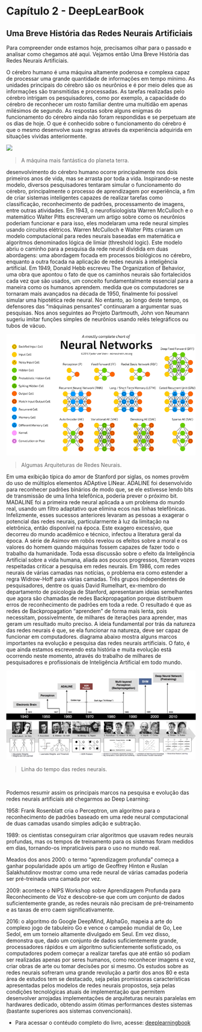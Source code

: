 # Capítulo 2 - DeepLearBook

## Uma Breve História das Redes Neurais Artificiais

Para compreender onde estamos hoje, precisamos olhar para o passado e analisar como chegamos até aqui. Vejamos então Uma Breve História das Redes Neurais Artificiais.

O cérebro humano é uma máquina altamente poderosa e complexa capaz de processar uma grande quantidade de informações em tempo mínimo. As unidades principais do cérebro são os neurônios e é por meio deles que as informações são transmitidas e processadas. As tarefas realizadas pelo cérebro intrigam os pesquisadores, como por exemplo, a capacidade do cérebro de reconhecer um rosto familiar dentre uma multidão em apenas milésimos de segundo. As respostas sobre alguns enigmas do funcionamento do cérebro ainda não foram respondidas e se perpetuam ate os dias de hoje. O que é conhecido sobre o funcionamento do cérebro é que o mesmo desenvolve suas regras através da experiência adquirida em situações vividas anteriormente.

![](../../deeplearnbook/img/cérebro-humano-300x240.jpg)
>A máquina mais fantástica do planeta terra.


desenvolvimento do cérebro humano ocorre principalmente nos dois primeiros anos de vida, mas se arrasta por toda a vida. 
Inspirando-se neste modelo, diversos pesquisadores tentaram simular o funcionamento do cérebro, principalmente o processo de aprendizagem por experiência, a fim de criar sistemas inteligentes capazes de realizar tarefas como classificação, reconhecimento de padrões, processamento de imagens, entre outras atividades. 
Em 1943, o neurofisiologista Warren McCulloch e o matemático Walter Pitts escreveram um artigo sobre como os neurônios poderiam funcionar e para isso, eles modelaram uma rede neural simples usando circuitos elétricos. 
Warren McCulloch e Walter Pitts criaram um modelo computacional para redes neurais baseadas em matemática e algoritmos denominados lógica de limiar (threshold logic). 
Este modelo abriu o caminho para a pesquisa da rede neural dividida em duas abordagens: uma abordagem focada em processos biológicos no cérebro, enquanto a outra focada na aplicação de redes neurais à inteligência artificial. 
Em 1949, Donald Hebb escreveu The Organization of Behavior, uma obra que apontou o fato de que os caminhos neurais são fortalecidos cada vez que são usados, um conceito fundamentalmente essencial para a maneira como os humanos aprendem. 
medida que os computadores se tornaram mais avançados na década de 1950, finalmente foi possível simular uma hipotética rede neural. 
No entanto, ao longo deste tempo, os defensores das “máquinas pensantes” continuaram a argumentar suas pesquisas. 
Nos anos seguintes ao Projeto Dartmouth, John von Neumann sugeriu imitar funções simples de neurônios usando relés telegráficos ou tubos de vácuo.


![](../img/neuralnetworks.png)
>Algumas Arquiteturas de Redes Neurais.


Em uma exibição típica do amor de Stanford por siglas, os nomes provêm do uso de múltiplos elementos ADAptive LINear. 
ADALINE foi desenvolvido para reconhecer padrões binários de modo que, se ele estivesse lendo bits de transmissão de uma linha telefônica, poderia prever o próximo bit. 
MADALINE foi a primeira rede neural aplicada a um problema do mundo real, usando um filtro adaptativo que elimina ecos nas linhas telefônicas. 
Infelizmente, esses sucessos anteriores levaram as pessoas a exagerar o potencial das redes neurais, particularmente à luz da limitação na eletrônica, então disponível na época. 
Este exagero excessivo, que decorreu do mundo acadêmico e técnico, infectou a literatura geral da época. 
A série de Asimov em robôs revelou os efeitos sobre a moral e os valores do homem quando máquinas fossem capazes de fazer todo o trabalho da humanidade. 
Toda essa discussão sobre o efeito da Inteligência Artificial sobre a vida humana, aliada aos poucos progressos, fizeram vozes respeitadas criticar a pesquisa em redes neurais. 
Em 1986, com redes neurais de várias camadas nas notícias, o problema era como estender a regra Widrow-Hoff para várias camadas. 
Três grupos independentes de pesquisadores, dentre os quais David Rumelhart, ex-membro do departamento de psicologia de Stanford, apresentaram ideias semelhantes que agora são chamadas de redes Backpropagation porque distribuem erros de reconhecimento de padrões em toda a rede. 
O resultado é que as redes de Backpropagation “aprendem” de forma mais lenta, pois necessitam, possivelmente, de milhares de iterações para aprender, mas geram um resultado muito preciso. 
A ideia fundamental por trás da natureza das redes neurais é que, se ela funcionar na natureza, deve ser capaz de funcionar em computadores. 
diagrama abaixo mostra alguns marcos importantes na evolução e pesquisa das redes neurais artificiais. 
O fato, é que ainda estamos escrevendo esta história e muita evolução está ocorrendo neste momento, através do trabalho de milhares de pesquisadores e profissionais de Inteligência Artificial em todo mundo.

![](../img/nn_timeline.jpg)
>Linha do tempo das redes neurais.

</br>

Podemos resumir assim os principais marcos na pesquisa e evolução das redes neurais artificiais até chegarmos ao Deep Learning: 
 
1958: Frank Rosenblatt cria o Perceptron, um algoritmo para o reconhecimento de padrões baseado em uma rede neural computacional de duas camadas usando simples adição e subtração.

1989: os cientistas conseguiram criar algoritmos que usavam redes neurais profundas, mas os tempos de treinamento para os sistemas foram medidos em dias, tornando-os impraticáveis ​​para o uso no mundo real.

Meados dos anos 2000: o termo “aprendizagem profunda” começa a ganhar popularidade após um artigo de Geoffrey Hinton e Ruslan Salakhutdinov mostrar como uma rede neural de várias camadas poderia ser pré-treinada uma camada por vez.

2009: acontece o NIPS Workshop sobre Aprendizagem Profunda para Reconhecimento de Voz e descobre-se que com um conjunto de dados suficientemente grande, as redes neurais não precisam de pré-treinamento e as taxas de erro caem significativamente. 

2016: o algoritmo do Google DeepMind, AlphaGo, mapeia a arte do complexo jogo de tabuleiro Go e vence o campeão mundial de Go, Lee Sedol, em um torneio altamente divulgado em Seul. 
Em vez disso, demonstra que, dado um conjunto de dados suficientemente grande, processadores rápidos e um algoritmo suficientemente sofisticado, os computadores podem começar a realizar tarefas que até então só podiam ser realizadas apenas por seres humanos, como reconhecer imagens e voz, criar obras de arte ou tomar decisões por si mesmo. 
Os estudos sobre as redes neurais sofreram uma grande revolução a partir dos anos 80 e esta área de estudos tem se destacado, seja pelas promissoras características apresentadas pelos modelos de redes neurais propostos, seja pelas condições tecnológicas atuais de implementação que permitem desenvolver arrojadas implementações de arquiteturas neurais paralelas em hardwares dedicado, obtendo assim ótimas performances destes sistemas (bastante superiores aos sistemas convencionais).

- Para acessar o contéudo completo do livro, acesse: [deeplearningbook](https://www.deeplearningbook.com.br/)